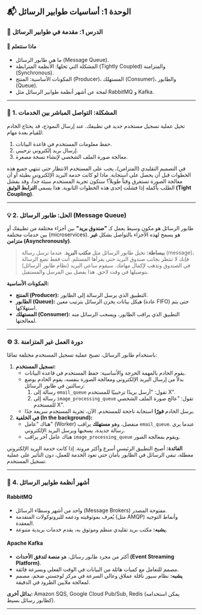 ## 📬 الوحدة 1: أساسيات طوابير الرسائل

### 📘 الدرس 1: مقدمة في طوابير الرسائل

#### 🧠 **ماذا ستتعلم**
* ما هي طابور الرسائل (Message Queue).
* المشكلة التي تحلها: الأنظمة المترابطة (Tightly Coupled) والمتزامنة (Synchronous).
* المكونات الأساسية: المنتج (Producer)، المستهلك (Consumer)، والطابور (Queue).
* لمحة عن أشهر أنظمة طوابير الرسائل مثل RabbitMQ و Kafka.

---
### 🤔 1. المشكلة: التواصل المباشر بين الخدمات
تخيل عملية تسجيل مستخدم جديد في تطبيقك. عند إرسال النموذج، قد يحتاج الخادم للقيام بعدة مهام:
1.  حفظ معلومات المستخدم في قاعدة البيانات.
2.  إرسال بريد إلكتروني ترحيبي.
3.  معالجة صورة الملف الشخصي لإنشاء نسخة مصغرة.

في التصميم التقليدي (المتزامن)، يجب على المستخدم الانتظار حتى تنتهي جميع هذه الخطوات قبل أن يحصل على استجابة. ماذا لو كانت خدمة البريد الإلكتروني بطيئة أو أن معالجة الصورة تستغرق وقتاً طويلاً؟ ستكون تجربة المستخدم سيئة جداً، وقد يفشل الطلب بأكمله إذا فشلت إحدى هذه الخطوات الثانوية. هذا يسمى **الترابط الوثيق (Tight Coupling)**.

---
### 💡 2. الحل: طابور الرسائل (Message Queue)
طابور الرسائل هو مكون وسيط يعمل كـ **"صندوق بريد"** بين أجزاء مختلفة من تطبيقك أو بين خدمات مختلفة (microservices). هو يسمح لهذه الأجزاء بالتواصل بشكل **غير متزامن (Asynchronously)**.

> **ببساطة:** تخيل طابور الرسائل مثل **مكتب البريد**. عندما ترسل رسالة (message)، فإنك لا تنتظر بجانب صندوق البريد حتى يقرأها المستلم. أنت فقط تضع الرسالة في الصندوق وتذهب لإكمال مهامك. سيقوم ساعي البريد (نظام طابور الرسائل) بتوصيلها في وقت لاحق. هذا يفصل بين المرسل والمستقبل.

**المكونات الأساسية:**
* **المنتج (Producer):** التطبيق الذي يرسل الرسالة إلى الطابور.
* **الطابور (Queue):** هيكل بيانات يخزن الرسائل بترتيب معين (عادة FIFO) حتى يتم استهلاكها.
* **المستهلك (Consumer):** التطبيق الذي يراقب الطابور، ويسحب الرسائل منه لمعالجتها.

---
### ⚙️ 3. دورة العمل غير المتزامنة
باستخدام طابور الرسائل، تصبح عملية تسجيل المستخدم مختلفة تمامًا:

1.  **تسجيل المستخدم:**
    * يقوم الخادم بالمهمة الحرجة والأساسية: حفظ المستخدم في قاعدة البيانات.
    * بدلاً من إرسال البريد الإلكتروني ومعالجة الصورة بنفسه، يقوم الخادم بوضع رسالتين في طابور الرسائل:
        1.  رسالة إلى `email_queue` تقول: "أرسل بريدًا ترحيبيًا للمستخدم X".
        2.  رسالة إلى `image_processing_queue` تقول: "عالج صورة الملف الشخصي للمستخدم X".
    * يرسل الخادم **فورًا** استجابة ناجحة للمستخدم. الآن، تجربة المستخدم سريعة جدًا.
2.  **في الخلفية (In the background):**
    * هناك "عامل" (Worker) منفصل، وهو **مستهلك** يراقب `email_queue`. عندما يرى رسالة جديدة، يسحبها ويرسل البريد الإلكتروني.
    * هناك عامل آخر يراقب `image_processing_queue` ويقوم بمعالجة الصور.

**الفائدة:** أصبح التطبيق الرئيسي أسرع وأكثر مرونة. إذا كانت خدمة البريد الإلكتروني معطلة، تبقى الرسائل في الطابور بأمان حتى تعود الخدمة للعمل، دون التأثير على عملية تسجيل المستخدم.

---
### 🚀 4. أشهر أنظمة طوابير الرسائل

#### **RabbitMQ**
* واحد من أشهر وسطاء الرسائل (Message Brokers) مفتوحة المصدر.
* يُعرف بموثوقيته ودعمه للبروتوكولات المتقدمة (مثل AMQP) وأنماط التوجيه المعقدة.
* **يشبه:** مكتب بريد تقليدي منظم وموثوق به، يقدم خدمات بريدية متنوعة.

#### **Apache Kafka**
* أكثر من مجرد طابور رسائل، هو **منصة لتدفق الأحداث (Event Streaming Platform)**.
* مصمم للتعامل مع كميات هائلة من البيانات في الوقت الفعلي وبسرعة فائقة.
* **يشبه:** نظام سيور ناقلة عملاق وعالي السرعة في مركز لوجستي ضخم، مصمم لمعالجة ملايين الطرود في الدقيقة.

**بدائل أخرى:** Amazon SQS, Google Cloud Pub/Sub, Redis (يمكن استخدامه كطابور رسائل بسيط).

---
